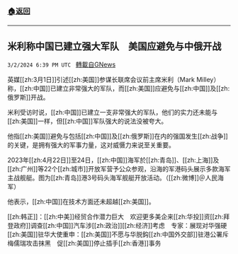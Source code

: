 ###  [:house:返回](README.md)
---


## 米利称中国已建立强大军队　美国应避免与中俄开战
`3/2/2024 6:39 PM UTC ` [轉載自GNews](https://gnews.org/articles/2359509)

英媒[[zh:3月1日]]引述[[zh:美国]]参谋长联席会议前主席米利（Mark Milley）称，[[zh:中国]]已建立非常强大的军队，而[[zh:美国]]应避免与[[zh:中国]]及[[zh:俄罗斯]]开战。

米利受访时说，[[zh:中国]]已建立一支非常强大的军队，他们的实力还未能与[[zh:美国]]一样，但[[zh:中国]]军队强大的说法没被夸大。

他指[[zh:美国]]避免与包括[[zh:中国]]及[[zh:俄罗斯]]在内的强国发生[[zh:战争]]的关键，是拥有强大的军事力量，这对威慑力来说至关重要。

2023年[[zh:4月22日]]至24日，[[zh:中国]]海军於[[zh:青岛]]、[[zh:上海]]及[[zh:广州]]等22个[[zh:城市]]开放军营予公众参观，沿海的军港码头展示多款海军主战舰艇。图为[[zh:青岛]]港3号码头海军舰艇开放活动。（[[zh:微博]]＠人民海军）

他表示，[[zh:中国]]在技术方面还未超越[[zh:美国]]。

[[zh:韩正]]：[[zh:中美]]经贸合作潜力巨大　欢迎更多美企来[[zh:华投]]资[[zh:拜登政府]]调查[[zh:中国]]汽车涉[[zh:政治]][[zh:经济]]考虑　专家：展现对华强硬[[zh:美国]]驻华大使重申：[[zh:美国]]不愿与华脱鈎[[zh:中国外交部]]驻港公署斥梅儒瑞攻击抹黑　促[[zh:美国]]停止插手[[zh:香港]]事务

